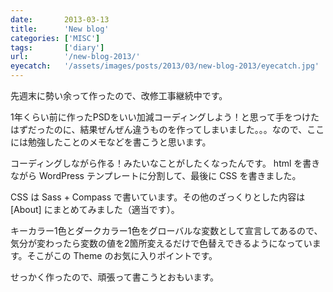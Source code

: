 ```yaml
---
date:       2013-03-13
title:      'New blog'
categories: ['MISC']
tags:       ['diary']
url:        '/new-blog-2013/'
eyecatch:   '/assets/images/posts/2013/03/new-blog-2013/eyecatch.jpg'
---
```


先週末に勢い余って作ったので、改修工事継続中です。

1年くらい前に作ったPSDをいい加減コーディングしよう！と思って手をつけたはずだったのに、結果ぜんぜん違うものを作ってしまいました。。。なので、ここには勉強したことのメモなどを書こうと思います。

コーディングしながら作る！みたいなことがしたくなったんです。
html を書きながら WordPress テンプレートに分割して、最後に CSS を書きました。

CSS は Sass + Compass で書いています。その他のざっくりとした内容は [About] にまとめてみました（適当です）。

キーカラー1色とダークカラー1色をグローバルな変数として宣言してあるので、気分が変わったら変数の値を2箇所変えるだけで色替えできるようになっています。そこがこの Theme のお気に入りポイントです。

せっかく作ったので、頑張って書こうとおもいます。
